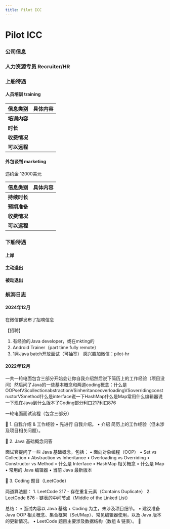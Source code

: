 ```yaml
---
title: Pilot ICC
---
```

<script setup>
import pilotInformation from './pilot.json';
import { ref } from 'vue';

const pilotDescription = ref(pilotInformation);


</script>

# Pilot ICC

### 公司信息

<StaffingCompanyInformation :staffingCompanyInfo="pilotDescription.basicInformation"/>

### 人力资源专员 Recruiter/HR

<StaffingCompanyRecruiterTable :staffingCompanyRecruiters="pilotDescription.recruiters" />

### 上船待遇

#### 人员培训 training

| 信息类别     | 具体内容 |
|----------|------|
| **培训内容** |      |
| **时长**   |      |
| **收费情况** |      |
| **可以远程** |      |

#### 外包谈判 marketing

违约金 12000美元

| 信息类别     | 具体内容 |
|----------|------|
| **持续时长** |      |
| **预期准备** |      |
| **收费情况** |      |
| **可以远程** |      |

### 下船待遇

#### 上岸

#### 主动退出

#### 被动退出

### 航海日志

#### 2024年12月

在微信群发布了招聘信息

【招聘】
1. 有经验的Java developer，或在mkting的
2. Android Trainer（part time fully remote）
3. 1月Java batch开放面试（可抽签）
   感兴趣加微信：pilot-hr

#### 2022年12月

一共一轮电面包含三部分开始会让你自我介绍然后说下简历上的工作经验（项目没问）然后问了Java的一些基本概念和两道coding概念：什么是OOPsetVScollectionabstractionVSinheritanceoverloadingVSoverridingconstructorVSmethod什么是interface说一下HashMap什么是Map常用什么编辑器说一下现在Java到什么版本了Coding部分利口217利口876

一轮电面面试流程（包含三部分）

📌 1. 自我介绍 & 工作经验
	•	先进行 自我介绍。
	•	介绍 简历上的工作经验（但未涉及项目相关问题）。

📌 2. Java 基础概念问答

面试官提问了一些 Java 基础概念，包括：
	•	面向对象编程（OOP）
	•	Set vs Collection
	•	Abstraction vs Inheritance
	•	Overloading vs Overriding
	•	Constructor vs Method
	•	什么是 Interface
	•	HashMap 相关概念
	•	什么是 Map
	•	常用的 Java 编辑器
	•	当前 Java 最新版本

📌 3. Coding 题目（LeetCode）

两道算法题：
	1.	LeetCode 217 - 存在重复元素（Contains Duplicate）
	2.	LeetCode 876 - 链表的中间节点（Middle of the Linked List）

总结：
	•	面试内容以 Java 基础 + Coding 为主，未涉及项目细节。
	•	建议准备 Java OOP 相关概念、集合框架（Set/Map）、常见编辑器使用，以及 Java 版本的更新情况。
	•	LeetCode 题目主要涉及数据结构（数组 & 链表）。 🚀
